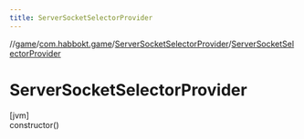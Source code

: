 ```yaml
---
title: ServerSocketSelectorProvider
---
```

//[game](../../../index.html)/[com.habbokt.game](../index.html)/[ServerSocketSelectorProvider](index.html)/[ServerSocketSelectorProvider](-server-socket-selector-provider.html)



# ServerSocketSelectorProvider



[jvm]\
constructor()




